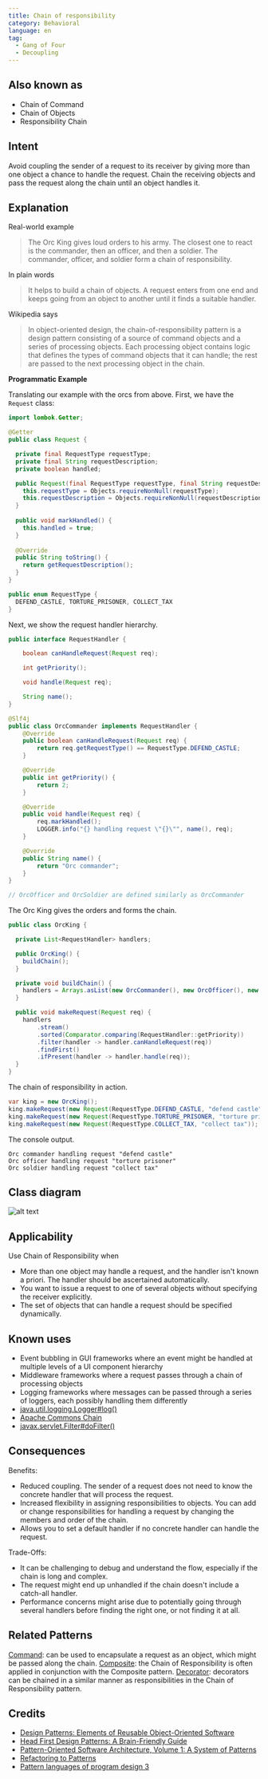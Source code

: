 ```yaml
---
title: Chain of responsibility
category: Behavioral
language: en
tag:
  - Gang of Four
  - Decoupling
---
```


## Also known as

* Chain of Command
* Chain of Objects
* Responsibility Chain

## Intent

Avoid coupling the sender of a request to its receiver by giving more than one object a chance to 
handle the request. Chain the receiving objects and pass the request along the chain until an object 
handles it.

## Explanation

Real-world example

> The Orc King gives loud orders to his army. The closest one to react is the commander, then 
> an officer, and then a soldier. The commander, officer, and soldier form a chain of responsibility.

In plain words

> It helps to build a chain of objects. A request enters from one end and keeps going from an object 
> to another until it finds a suitable handler.

Wikipedia says

> In object-oriented design, the chain-of-responsibility pattern is a design pattern consisting of 
> a source of command objects and a series of processing objects. Each processing object contains 
> logic that defines the types of command objects that it can handle; the rest are passed to the 
> next processing object in the chain.

**Programmatic Example**

Translating our example with the orcs from above. First, we have the `Request` class:

```java
import lombok.Getter;

@Getter
public class Request {

  private final RequestType requestType;
  private final String requestDescription;
  private boolean handled;

  public Request(final RequestType requestType, final String requestDescription) {
    this.requestType = Objects.requireNonNull(requestType);
    this.requestDescription = Objects.requireNonNull(requestDescription);
  }
  
  public void markHandled() {
    this.handled = true;
  }
  
  @Override
  public String toString() {
    return getRequestDescription();
  }
}

public enum RequestType {
  DEFEND_CASTLE, TORTURE_PRISONER, COLLECT_TAX
}
```

Next, we show the request handler hierarchy.

```java
public interface RequestHandler {

    boolean canHandleRequest(Request req);

    int getPriority();

    void handle(Request req);

    String name();
}

@Slf4j
public class OrcCommander implements RequestHandler {
    @Override
    public boolean canHandleRequest(Request req) {
        return req.getRequestType() == RequestType.DEFEND_CASTLE;
    }

    @Override
    public int getPriority() {
        return 2;
    }

    @Override
    public void handle(Request req) {
        req.markHandled();
        LOGGER.info("{} handling request \"{}\"", name(), req);
    }

    @Override
    public String name() {
        return "Orc commander";
    }
}

// OrcOfficer and OrcSoldier are defined similarly as OrcCommander

```

The Orc King gives the orders and forms the chain.

```java
public class OrcKing {

  private List<RequestHandler> handlers;

  public OrcKing() {
    buildChain();
  }

  private void buildChain() {
    handlers = Arrays.asList(new OrcCommander(), new OrcOfficer(), new OrcSoldier());
  }

  public void makeRequest(Request req) {
    handlers
        .stream()
        .sorted(Comparator.comparing(RequestHandler::getPriority))
        .filter(handler -> handler.canHandleRequest(req))
        .findFirst()
        .ifPresent(handler -> handler.handle(req));
  }
}
```

The chain of responsibility in action.

```java
var king = new OrcKing();
king.makeRequest(new Request(RequestType.DEFEND_CASTLE, "defend castle"));
king.makeRequest(new Request(RequestType.TORTURE_PRISONER, "torture prisoner"));
king.makeRequest(new Request(RequestType.COLLECT_TAX, "collect tax"));
```

The console output.

```
Orc commander handling request "defend castle"
Orc officer handling request "torture prisoner"
Orc soldier handling request "collect tax"
```

## Class diagram

![alt text](./etc/chain-of-responsibility.urm.png "Chain of Responsibility class diagram")

## Applicability

Use Chain of Responsibility when

* More than one object may handle a request, and the handler isn't known a priori. The handler should be ascertained automatically.
* You want to issue a request to one of several objects without specifying the receiver explicitly.
* The set of objects that can handle a request should be specified dynamically.

## Known uses

* Event bubbling in GUI frameworks where an event might be handled at multiple levels of a UI component hierarchy
* Middleware frameworks where a request passes through a chain of processing objects
* Logging frameworks where messages can be passed through a series of loggers, each possibly handling them differently
* [java.util.logging.Logger#log()](http://docs.oracle.com/javase/8/docs/api/java/util/logging/Logger.html#log%28java.util.logging.Level,%20java.lang.String%29)
* [Apache Commons Chain](https://commons.apache.org/proper/commons-chain/index.html)
* [javax.servlet.Filter#doFilter()](http://docs.oracle.com/javaee/7/api/javax/servlet/Filter.html#doFilter-javax.servlet.ServletRequest-javax.servlet.ServletResponse-javax.servlet.FilterChain-)

## Consequences

Benefits:

* Reduced coupling. The sender of a request does not need to know the concrete handler that will process the request.
* Increased flexibility in assigning responsibilities to objects. You can add or change responsibilities for handling a request by changing the members and order of the chain.
* Allows you to set a default handler if no concrete handler can handle the request.

Trade-Offs:

* It can be challenging to debug and understand the flow, especially if the chain is long and complex.
* The request might end up unhandled if the chain doesn't include a catch-all handler.
* Performance concerns might arise due to potentially going through several handlers before finding the right one, or not finding it at all.

## Related Patterns

[Command](https://java-design-patterns.com/patterns/command/): can be used to encapsulate a request as an object, which might be passed along the chain.
[Composite](https://java-design-patterns.com/patterns/composite/): the Chain of Responsibility is often applied in conjunction with the Composite pattern.
[Decorator](https://java-design-patterns.com/patterns/decorator/): decorators can be chained in a similar manner as responsibilities in the Chain of Responsibility pattern.

## Credits

* [Design Patterns: Elements of Reusable Object-Oriented Software](https://www.amazon.com/gp/product/0201633612/ref=as_li_tl?ie=UTF8&camp=1789&creative=9325&creativeASIN=0201633612&linkCode=as2&tag=javadesignpat-20&linkId=675d49790ce11db99d90bde47f1aeb59)
* [Head First Design Patterns: A Brain-Friendly Guide](https://www.amazon.com/gp/product/0596007124/ref=as_li_tl?ie=UTF8&camp=1789&creative=9325&creativeASIN=0596007124&linkCode=as2&tag=javadesignpat-20&linkId=6b8b6eea86021af6c8e3cd3fc382cb5b)
* [Pattern-Oriented Software Architecture, Volume 1: A System of Patterns](https://amzn.to/3PAJUg5)
* [Refactoring to Patterns](https://amzn.to/3VOO4F5)
* [Pattern languages of program design 3](https://amzn.to/4a4NxTH)
